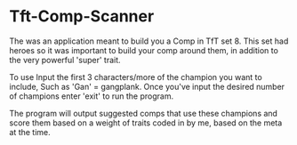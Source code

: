 # Tft-Comp-Scanner
The was an application meant to build you a Comp in TfT set 8. This set had heroes so it was important to build your comp around them, in addition to the very powerful 'super' trait.

To use
Input the first 3 characters/more of the champion you want to include,
Such as 'Gan' = gangplank.
Once you've input the desired number of champions enter 'exit' to run the program.

The program will output suggested comps that use these champions and score them based on a weight of traits coded in by me, based on the meta at the time.
 
